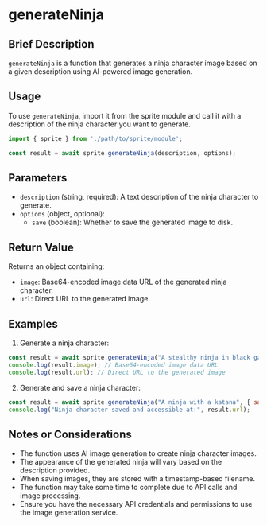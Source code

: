# generateNinja

## Brief Description
`generateNinja` is a function that generates a ninja character image based on a given description using AI-powered image generation.

## Usage
To use `generateNinja`, import it from the sprite module and call it with a description of the ninja character you want to generate.

```javascript
import { sprite } from './path/to/sprite/module';

const result = await sprite.generateNinja(description, options);
```

## Parameters
- `description` (string, required): A text description of the ninja character to generate.
- `options` (object, optional):
  - `save` (boolean): Whether to save the generated image to disk.

## Return Value
Returns an object containing:
- `image`: Base64-encoded image data URL of the generated ninja character.
- `url`: Direct URL to the generated image.

## Examples

1. Generate a ninja character:
```javascript
const result = await sprite.generateNinja("A stealthy ninja in black garb");
console.log(result.image); // Base64-encoded image data URL
console.log(result.url); // Direct URL to the generated image
```

2. Generate and save a ninja character:
```javascript
const result = await sprite.generateNinja("A ninja with a katana", { save: true });
console.log("Ninja character saved and accessible at:", result.url);
```

## Notes or Considerations
- The function uses AI image generation to create ninja character images.
- The appearance of the generated ninja will vary based on the description provided.
- When saving images, they are stored with a timestamp-based filename.
- The function may take some time to complete due to API calls and image processing.
- Ensure you have the necessary API credentials and permissions to use the image generation service.
